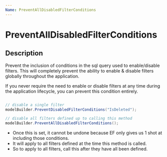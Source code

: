 ```yaml
---
Name: PreventAllDisabledFilterConditions
---
```


# PreventAllDisabledFilterConditions

## Description

Prevent the inclusion of conditions in the sql query used to enable/disable filters. This will completely prevent the ability to enable & disable filters globally throughout the application.

If you never require the need to enable or disable filters at any time during the application lifecycle, you can prevent this condition entirely.


```csharp

// disable a single filter
modelBuilder.PreventDisabledFilterConditions("IsDeleted");

// disable all filters defined up to calling this method
modelBuilder.PreventAllDisabledFilterConditions();

```

 - Once this is set, it cannot be undone because EF only gives us 1 shot at including those conditions.
 - It will apply to all filters defined at the time this method is called.  
 - So to apply to all filters, call this after they have all been defined.
